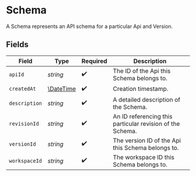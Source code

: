 # Schema

A Schema represents an API schema for a particular Api and Version.


## Fields

| Field                                                         | Type                                                          | Required                                                      | Description                                                   |
| ------------------------------------------------------------- | ------------------------------------------------------------- | ------------------------------------------------------------- | ------------------------------------------------------------- |
| `apiId`                                                       | *string*                                                      | :heavy_check_mark:                                            | The ID of the Api this Schema belongs to.                     |
| `createdAt`                                                   | [\DateTime](https://www.php.net/manual/en/class.datetime.php) | :heavy_check_mark:                                            | Creation timestamp.                                           |
| `description`                                                 | *string*                                                      | :heavy_check_mark:                                            | A detailed description of the Schema.                         |
| `revisionId`                                                  | *string*                                                      | :heavy_check_mark:                                            | An ID referencing this particular revision of the Schema.     |
| `versionId`                                                   | *string*                                                      | :heavy_check_mark:                                            | The version ID of the Api this Schema belongs to.             |
| `workspaceId`                                                 | *string*                                                      | :heavy_check_mark:                                            | The workspace ID this Schema belongs to.                      |